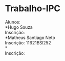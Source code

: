# Trabalho-IPC

Alunos:<br>
  *Hugo Souza
  <br>
    Inscrição:
  <br>
  *Matheus Santiago Neto
  <br>
    Inscrição: 11621BSI252
  <br>
  *
  <br>
    Inscrição: 
  <br>
